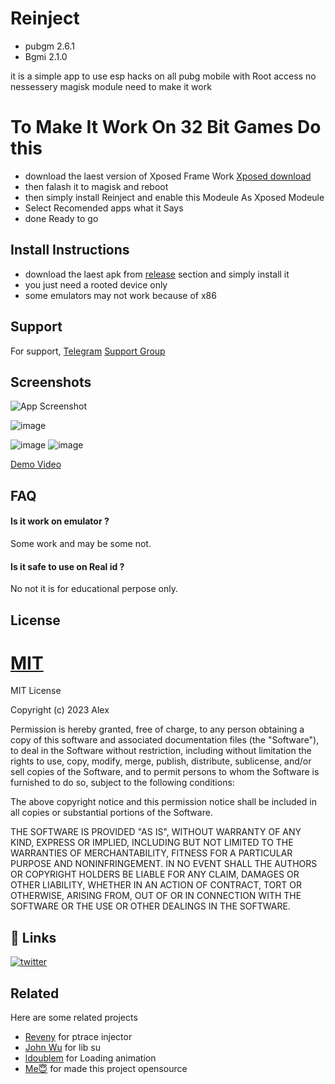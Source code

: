 
# Reinject 
- pubgm 2.6.1
- Bgmi 2.1.0

it is a simple app to use esp hacks on all pubg mobile with Root access no nessessery magisk module need to make it work

# To Make It Work On 32 Bit Games Do this

- download the laest version of Xposed Frame Work [Xposed download](https://github.com/LSPosed/LSPosed/releases/tag/v1.8.6)
- then falash it to magisk and reboot 
- then simply install Reinject and enable this Modeule As Xposed Modeule 
- Select Recomended apps what it Says 
- done Ready to go

## Install Instructions

- download the laest apk from [release](https://github.com/ALEX5402/Reinject/releases) section and simply install it
- you just need a rooted device only
- some emulators may not work because of x86
## Support

For support,
 [Telegram](t.me//alex5402)
[Support Group](https://t.me/ReinjectOfficial)


## Screenshots

![App Screenshot](https://github.com/ALEX5402/Reinject/blob/main/demo/photo_2023-05-16_21-31-14.jpg)

![image](https://github.com/ALEX5402/Reinject/blob/main/demo/photo_2023-05-16_21-31-27.jpg)

![image](https://github.com/ALEX5402/Reinject/blob/main/demo/Screenshot_2023-05-25-22-46-09-48_b7e9024f54bdc0532418cb6e23c85a7c.jpg)
![image](https://github.com/ALEX5402/Reinject/blob/main/demo/Screenshot_2023-05-25-22-46-05-97_b7e9024f54bdc0532418cb6e23c85a7c.jpg)

[Demo Video](https://t.me/ReinjectOfficial/24)

## FAQ

#### Is it work on emulator ?

Some work and may be some not.

#### Is it safe to use on Real id ?

No not it is for educational perpose only. 


## License

[MIT](https://choosealicense.com/licenses/mit/)
=======
MIT License

Copyright (c) 2023 Alex

Permission is hereby granted, free of charge, to any person obtaining a copy
of this software and associated documentation files (the "Software"), to deal
in the Software without restriction, including without limitation the rights
to use, copy, modify, merge, publish, distribute, sublicense, and/or sell
copies of the Software, and to permit persons to whom the Software is
furnished to do so, subject to the following conditions:

The above copyright notice and this permission notice shall be included in all
copies or substantial portions of the Software.

THE SOFTWARE IS PROVIDED "AS IS", WITHOUT WARRANTY OF ANY KIND, EXPRESS OR
IMPLIED, INCLUDING BUT NOT LIMITED TO THE WARRANTIES OF MERCHANTABILITY,
FITNESS FOR A PARTICULAR PURPOSE AND NONINFRINGEMENT. IN NO EVENT SHALL THE
AUTHORS OR COPYRIGHT HOLDERS BE LIABLE FOR ANY CLAIM, DAMAGES OR OTHER
LIABILITY, WHETHER IN AN ACTION OF CONTRACT, TORT OR OTHERWISE, ARISING FROM,
OUT OF OR IN CONNECTION WITH THE SOFTWARE OR THE USE OR OTHER DEALINGS IN THE
SOFTWARE.

## 🔗 Links
[![twitter](https://img.shields.io/badge/twitter-1DA1F2?style=for-the-badge&logo=twitter&logoColor=white)](https://twitter.com/shellstr0m)


## Related

Here are some related projects

- [Reveny](https://github.com/reveny) for ptrace injector
- [John Wu](https://github.com/topjohnwu) for lib su
- [ldoublem](https://github.com/ldoublem) for Loading animation
- [Me😇](https://github.com/alex5402) for made this project opensource

